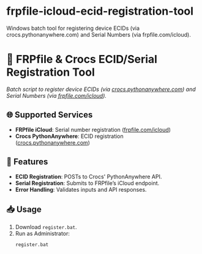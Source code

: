 # frpfile-icloud-ecid-registration-tool
Windows batch tool for registering device ECIDs (via crocs.pythonanywhere.com) and Serial Numbers (via frpfile.com/icloud).

# 🔧 FRPfile & Crocs ECID/Serial Registration Tool  
*Batch script to register device ECIDs (via [crocs.pythonanywhere.com](https://crocs.pythonanywhere.com)) and Serial Numbers (via [frpfile.com/icloud](https://frpfile.com/icloud)).*  

## 🌐 Supported Services  
- **FRPfile iCloud**: Serial number registration ([frpfile.com/icloud](https://frpfile.com/icloud))  
- **Crocs PythonAnywhere**: ECID registration ([crocs.pythonanywhere.com](https://crocs.pythonanywhere.com))  

## 🚀 Features  
- **ECID Registration**: POSTs to Crocs' PythonAnywhere API.  
- **Serial Registration**: Submits to FRPfile’s iCloud endpoint.  
- **Error Handling**: Validates inputs and API responses.  

## 📥 Usage  
1. Download `register.bat`.  
2. Run as Administrator:  
   ```cmd
   register.bat
